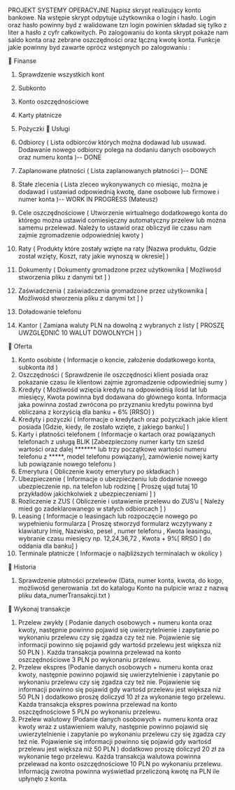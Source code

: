 PROJEKT SYSTEMY OPERACYJNE
Napisz skrypt realizujący konto bankowe. Na wstępie skrypt odpytuje użytkownika o login i
hasło. Login oraz hasło powinny byd z walidowane tzn login powinien składad się tylko z liter a hasło z
cyfr całkowitych. Po zalogowaniu do konta skrypt pokaże nam saldo konta oraz zebrane oszczędności
oraz łączną kwotę konta.
Funkcje jakie powinny byd zawarte oprócz wstępnych po zalogowaniu :

 Finanse
1. Sprawdzenie wszystkich kont
2. Subkonto
3. Konto oszczędnościowe
4. Karty płatnicze
5. Pożyczki
 Usługi

1. Odbiorcy ( Lista odbiorców których można dodawad lub usuwad. Dodawanie nowego
odbiorcy polega na dodaniu danych osobowych oraz numeru konta )-- DONE
2. Zaplanowane płatności ( Lista zaplanowanych płatności )-- DONE
3. Stałe zlecenia ( Lista zleceo wykonywanych co miesiąc, można je dodawad i ustawiad
odpowiednią kwotę, dane osobowe lub firmowe i numer konta )-- WORK IN PROGRESS (Mateusz)
4. Cele oszczędnościowe ( Utworzenie wirtualnego dodatkowego konta do którego można
ustawid comiesięczny automatyczny przelew lub można samemu przelewad. Należy to
ustawid oraz obliczyd ile czasu nam zajmie zgromadzenie odpowiedniej kwoty )
5. Raty ( Produkty które zostały wzięte na raty [Nazwa produktu, Gdzie został wzięty, Koszt, raty
jakie wynoszą w okresie] )
6. Dokumenty ( Dokumenty gromadzone przez użytkownika [ Możliwośd stworzenia pliku z
danymi txt ] )
7. Zaświadczenia ( zaświadczenia gromadzone przez użytkownika [ Możliwośd stworzenia pliku z
danymi txt ] )
8. Doładowanie telefonu
9. Kantor ( Zamiana waluty PLN na dowolną z wybranych z listy [ PROSZĘ UWZGLĘDNIĆ 10
WALUT DOWOLNYCH ] )

 Oferta
1. Konto osobiste ( Informacje o koncie, założenie dodatkowego konta, subkonta itd )
2. Oszczędności ( Sprawdzenie ile oszczędności klient posiada oraz pokazanie czasu ile
klientowi zajmie zgromadzenie odpowiedniej sumy )
3. Kredyty ( Możliwośd wzięcia kredytu na odpowiednią ilośd lat lub miesięcy, Kwota
powinna byd dodawana do głównego konta. Informacja jaka powinna zostad zwrócona
po przyznaniu kredytu powinna byd obliczana z korzyścią dla banku + 6% [RRSO] )
4. Kredyty i pożyczki ( Informacje o kredytach oraz pożyczkach jakie klient posiada [Gdzie,
kiedy, ile zostało wzięte, z jakiego banku] )
5. Karty i płatności telefonem ( Informacje o kartach oraz powiązanych telefonach z usługą
BLIK [Zabezpieczony numer karty tzn sześd wartości oraz dalej ******* lub trzy
początkowe wartości numeru telefonu z *****, model telefonu powiązany], zamówienie
nowej karty lub powiązanie nowego telefonu )
6. Emerytura ( Obliczenie kwoty emerytury po składkach )
7. Ubezpieczenie ( Informacje o ubezpieczeniu lub dodanie nowego ubezpieczenie np. na
telefon lub rodzinę [ Proszę ująd tutaj 10 przykładów jakichkolwiek z ubezpieczeniami ] )
8. Rozliczenie z ZUS ( Obliczenie i ustawienie przelewu do ZUS’u [ Należy mied go
zadeklarowanego w stałych odbiorcach ] )
9. Leasing ( Informacje o leasingach lub rozpoczęcie nowego po wypełnieniu formularza [
Proszę stworzyd formularz wczytywany z klawiatury Imię, Nazwisko, pesel <walidacja>,
numer telefonu <walidacja>, Kwota leasingu, wybranie czasu miesięcy np. 12,24,36,72 ,
Kwota + 9%[ RRSO ] do oddania dla banku] )
10. Terminale płatnicze ( Informacje o najbliższych terminalach w okolicy )



 Historia
1. Sprawdzenie płatności przelewów (Data, numer konta, kwota, do kogo, możliwośd
generowania .txt do katalogu Konto na pulpicie wraz z nazwą pliku
data_numerTransakcji.txt )


 Wykonaj transakcje
1. Przelew zwykły ( Podanie danych osobowych + numeru konta oraz kwoty, następnie
powinno pojawid się uwierzytelnienie i zapytanie po wykonaniu przelewu czy się zgadza
czy też nie. Pojawienie się informacji powinno się pojawid gdy wartośd przelewu jest
większa niż 50 PLN ). Każda transakcja powinna przelewad na konto oszczędnościowe 3
PLN po wykonaniu przelewu.
2. Przelew ekspres (Podanie danych osobowych + numeru konta oraz kwoty, następnie
powinno pojawid się uwierzytelnienie i zapytanie po wykonaniu przelewu czy się zgadza
czy też nie. Pojawienie się informacji powinno się pojawid gdy wartośd przelewu jest
większa niż 50 PLN ) dodatkowo proszę doliczyd 10 zł za wykonanie tego przelewu. Każda
transakcja ekspres powinna przelewad na konto oszczędnościowe 5 PLN po wykonaniu
przelewu.
3. Przelew walutowy (Podanie danych osobowych + numeru konta oraz kwoty wraz z
ustawieniem waluty, następnie powinno pojawid się uwierzytelnienie i zapytanie po
wykonaniu przelewu czy się zgadza czy też nie. Pojawienie się informacji powinno się
pojawid gdy wartośd przelewu jest większa niż 50 PLN ) dodatkowo proszę doliczyd 20 zł
za wykonanie tego przelewu. Każda transakcja walutowa powinna przelewad na konto
oszczędnościowe 10 PLN po wykonaniu przelewu. Informacją zwrotna powinna
wyświetlad przeliczoną kwotę na PLN ile upłynęło z konta.
